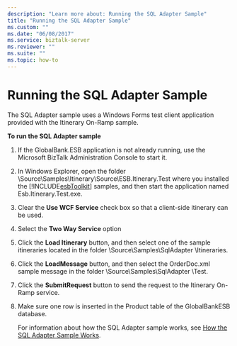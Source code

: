 ```yaml
---
description: "Learn more about: Running the SQL Adapter Sample"
title: "Running the SQL Adapter Sample"
ms.custom: ""
ms.date: "06/08/2017"
ms.service: biztalk-server
ms.reviewer: ""
ms.suite: ""
ms.topic: how-to
---
```

# Running the SQL Adapter Sample
The SQL Adapter sample uses a Windows Forms test client application provided with the Itinerary On-Ramp sample.  
  
 **To run the SQL Adapter sample**  
  
1. If the GlobalBank.ESB application is not already running, use the Microsoft BizTalk Administration Console to start it.  
  
2. In Windows Explorer, open the folder \Source\Samples\Itinerary\Source\ESB.Itinerary.Test where you installed the [!INCLUDE[esbToolkit](../includes/esbtoolkit-md.md)] samples, and then start the application named Esb.Itinerary.Test.exe.  
  
3. Clear the **Use WCF Service** check box so that a client-side itinerary can be used.  
  
4. Select the **Two Way Service** option  
  
5. Click the **Load Itinerary** button, and then select one of the sample itineraries located in the folder \Source\Samples\SqlAdapter \Itineraries.  
  
6. Click the **LoadMessage** button, and then select the OrderDoc.xml sample message in the folder \Source\Samples\SqlAdapter \Test.  
  
7. Click the **SubmitRequest** button to send the request to the Itinerary On-Ramp service.  
  
8. Make sure one row is inserted in the Product table of the GlobalBankESB database.  
  
   For information about how the SQL Adapter sample works, see [How the SQL Adapter Sample Works](../esb-toolkit/how-the-sql-adapter-sample-works.md).
